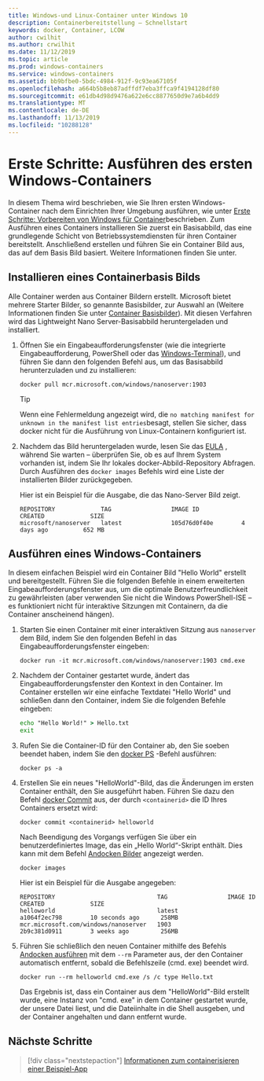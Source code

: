 ```yaml
---
title: Windows-und Linux-Container unter Windows 10
description: Containerbereitstellung – Schnellstart
keywords: docker, Container, LCOW
author: cwilhit
ms.author: crwilhit
ms.date: 11/12/2019
ms.topic: article
ms.prod: windows-containers
ms.service: windows-containers
ms.assetid: bb9bfbe0-5bdc-4984-912f-9c93ea67105f
ms.openlocfilehash: a664b5b8eb87adffdf7eba3ffca9f4194128df80
ms.sourcegitcommit: e61db4d98d9476a622e6cc8877650d9e7a6b4dd9
ms.translationtype: MT
ms.contentlocale: de-DE
ms.lasthandoff: 11/13/2019
ms.locfileid: "10288128"
---
```

# <a name="get-started-run-your-first-windows-container"></a>Erste Schritte: Ausführen des ersten Windows-Containers

In diesem Thema wird beschrieben, wie Sie Ihren ersten Windows-Container nach dem Einrichten Ihrer Umgebung ausführen, wie unter [Erste Schritte: Vorbereiten von Windows für Container](./set-up-environment.md)beschrieben. Zum Ausführen eines Containers installieren Sie zuerst ein Basisabbild, das eine grundlegende Schicht von Betriebssystemdiensten für ihren Container bereitstellt. Anschließend erstellen und führen Sie ein Container Bild aus, das auf dem Basis Bild basiert. Weitere Informationen finden Sie unter.

## <a name="install-a-container-base-image"></a>Installieren eines Containerbasis Bilds

Alle Container werden aus Container Bildern erstellt. Microsoft bietet mehrere Starter Bilder, so genannte Basisbilder, zur Auswahl an (Weitere Informationen finden Sie unter [Container Basisbilder](../manage-containers/container-base-images.md)). Mit diesen Verfahren wird das Lightweight Nano Server-Basisabbild heruntergeladen und installiert.

1. Öffnen Sie ein Eingabeaufforderungsfenster (wie die integrierte Eingabeaufforderung, PowerShell oder das [Windows-Terminal](https://www.microsoft.com/p/windows-terminal-preview/9n0dx20hk701?activetab=pivot:overviewtab)), und führen Sie dann den folgenden Befehl aus, um das Basisabbild herunterzuladen und zu installieren:

   ```console
   docker pull mcr.microsoft.com/windows/nanoserver:1903
   ```

   > [!TIP]
   > Wenn eine Fehlermeldung angezeigt wird, die `no matching manifest for unknown in the manifest list entries`besagt, stellen Sie sicher, dass docker nicht für die Ausführung von Linux-Containern konfiguriert ist.

2. Nachdem das Bild heruntergeladen wurde, lesen Sie das [EULA](../images-eula.md) , während Sie warten – überprüfen Sie, ob es auf Ihrem System vorhanden ist, indem Sie Ihr lokales docker-Abbild-Repository Abfragen. Durch Ausführen des `docker images` Befehls wird eine Liste der installierten Bilder zurückgegeben.

   Hier ist ein Beispiel für die Ausgabe, die das Nano-Server Bild zeigt.

   ```console
   REPOSITORY             TAG                 IMAGE ID            CREATED             SIZE
   microsoft/nanoserver   latest              105d76d0f40e        4 days ago          652 MB
   ```

## <a name="run-a-windows-container"></a>Ausführen eines Windows-Containers

In diesem einfachen Beispiel wird ein Container Bild "Hello World" erstellt und bereitgestellt. Führen Sie die folgenden Befehle in einem erweiterten Eingabeaufforderungsfenster aus, um die optimale Benutzerfreundlichkeit zu gewährleisten (aber verwenden Sie nicht die Windows PowerShell-ISE – es funktioniert nicht für interaktive Sitzungen mit Containern, da die Container anscheinend hängen).

1. Starten Sie einen Container mit einer interaktiven Sitzung aus `nanoserver` dem Bild, indem Sie den folgenden Befehl in das Eingabeaufforderungsfenster eingeben:

   ```console
   docker run -it mcr.microsoft.com/windows/nanoserver:1903 cmd.exe
   ```
2. Nachdem der Container gestartet wurde, ändert das Eingabeaufforderungsfenster den Kontext in den Container. Im Container erstellen wir eine einfache Textdatei "Hello World" und schließen dann den Container, indem Sie die folgenden Befehle eingeben:

   ```cmd
   echo "Hello World!" > Hello.txt
   exit
   ```   

3. Rufen Sie die Container-ID für den Container ab, den Sie soeben beendet haben, indem Sie den [docker PS](https://docs.docker.com/engine/reference/commandline/ps/) -Befehl ausführen:

   ```console
   docker ps -a
   ```

4. Erstellen Sie ein neues "HelloWorld"-Bild, das die Änderungen im ersten Container enthält, den Sie ausgeführt haben. Führen Sie dazu den Befehl [docker Commit](https://docs.docker.com/engine/reference/commandline/commit/) aus, der durch `<containerid>` die ID Ihres Containers ersetzt wird:

   ```console
   docker commit <containerid> helloworld
   ```

   Nach Beendigung des Vorgangs verfügen Sie über ein benutzerdefiniertes Image, das ein „Hello World“-Skript enthält. Dies kann mit dem Befehl [Andocken Bilder](https://docs.docker.com/engine/reference/commandline/images/) angezeigt werden.

   ```console
   docker images
   ```

   Hier ist ein Beispiel für die Ausgabe angegeben:

   ```console
   REPOSITORY                             TAG                 IMAGE ID            CREATED             SIZE
   helloworld                             latest              a1064f2ec798        10 seconds ago      258MB
   mcr.microsoft.com/windows/nanoserver   1903                2b9c381d0911        3 weeks ago         256MB
   ```

5. Führen Sie schließlich den neuen Container mithilfe des Befehls [Andocken ausführen](https://docs.docker.com/engine/reference/commandline/run/) mit dem `--rm` Parameter aus, der den Container automatisch entfernt, sobald die Befehlszeile (cmd. exe) beendet wird.

   ```console
   docker run --rm helloworld cmd.exe /s /c type Hello.txt
   ```

   Das Ergebnis ist, dass ein Container aus dem "HelloWorld"-Bild erstellt wurde, eine Instanz von "cmd. exe" in dem Container gestartet wurde, der unsere Datei liest, und die Dateiinhalte in die Shell ausgeben, und der Container angehalten und dann entfernt wurde.

## <a name="next-steps"></a>Nächste Schritte

> [!div class="nextstepaction"]
> [Informationen zum containerisieren einer Beispiel-App](./building-sample-app.md)
